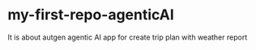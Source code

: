 # my-first-repo-agenticAI
It is about autgen agentic AI app for create trip plan with weather report
